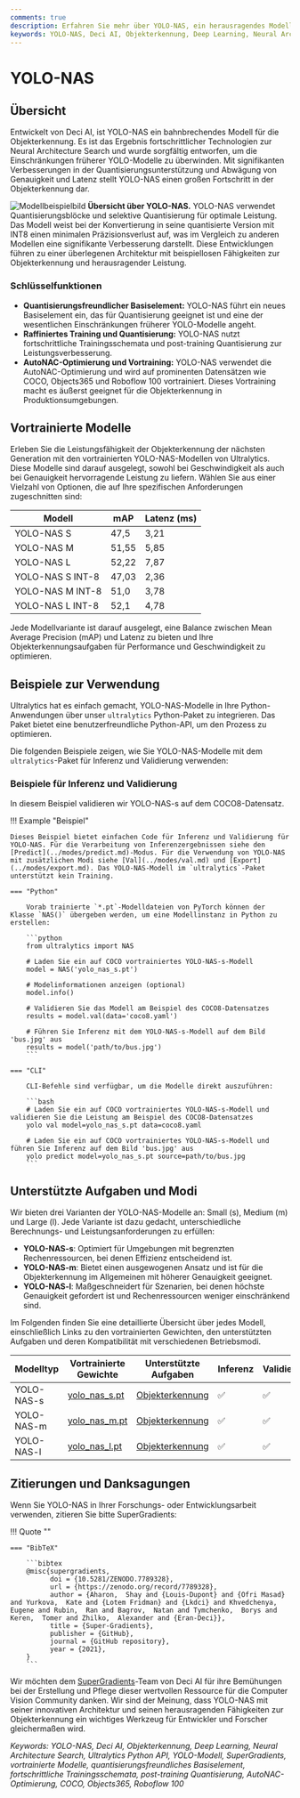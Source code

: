 ```yaml
---
comments: true
description: Erfahren Sie mehr über YOLO-NAS, ein herausragendes Modell für die Objekterkennung. Erfahren Sie mehr über seine Funktionen, vortrainierte Modelle, Nutzung mit der Ultralytics Python API und vieles mehr.
keywords: YOLO-NAS, Deci AI, Objekterkennung, Deep Learning, Neural Architecture Search, Ultralytics Python API, YOLO-Modell, vortrainierte Modelle, Quantisierung, Optimierung, COCO, Objects365, Roboflow 100
---
```


# YOLO-NAS

## Übersicht

Entwickelt von Deci AI, ist YOLO-NAS ein bahnbrechendes Modell für die Objekterkennung. Es ist das Ergebnis fortschrittlicher Technologien zur Neural Architecture Search und wurde sorgfältig entworfen, um die Einschränkungen früherer YOLO-Modelle zu überwinden. Mit signifikanten Verbesserungen in der Quantisierungsunterstützung und Abwägung von Genauigkeit und Latenz stellt YOLO-NAS einen großen Fortschritt in der Objekterkennung dar.

![Modellbeispielbild](https://learnopencv.com/wp-content/uploads/2023/05/yolo-nas_COCO_map_metrics.png)
**Übersicht über YOLO-NAS.** YOLO-NAS verwendet Quantisierungsblöcke und selektive Quantisierung für optimale Leistung. Das Modell weist bei der Konvertierung in seine quantisierte Version mit INT8 einen minimalen Präzisionsverlust auf, was im Vergleich zu anderen Modellen eine signifikante Verbesserung darstellt. Diese Entwicklungen führen zu einer überlegenen Architektur mit beispiellosen Fähigkeiten zur Objekterkennung und herausragender Leistung.

### Schlüsselfunktionen

- **Quantisierungsfreundlicher Basiselement:** YOLO-NAS führt ein neues Basiselement ein, das für Quantisierung geeignet ist und eine der wesentlichen Einschränkungen früherer YOLO-Modelle angeht.
- **Raffiniertes Training und Quantisierung:** YOLO-NAS nutzt fortschrittliche Trainingsschemata und post-training Quantisierung zur Leistungsverbesserung.
- **AutoNAC-Optimierung und Vortraining:** YOLO-NAS verwendet die AutoNAC-Optimierung und wird auf prominenten Datensätzen wie COCO, Objects365 und Roboflow 100 vortrainiert. Dieses Vortraining macht es äußerst geeignet für die Objekterkennung in Produktionsumgebungen.

## Vortrainierte Modelle

Erleben Sie die Leistungsfähigkeit der Objekterkennung der nächsten Generation mit den vortrainierten YOLO-NAS-Modellen von Ultralytics. Diese Modelle sind darauf ausgelegt, sowohl bei Geschwindigkeit als auch bei Genauigkeit hervorragende Leistung zu liefern. Wählen Sie aus einer Vielzahl von Optionen, die auf Ihre spezifischen Anforderungen zugeschnitten sind:

| Modell           | mAP   | Latenz (ms) |
|------------------|-------|-------------|
| YOLO-NAS S       | 47,5  | 3,21        |
| YOLO-NAS M       | 51,55 | 5,85        |
| YOLO-NAS L       | 52,22 | 7,87        |
| YOLO-NAS S INT-8 | 47,03 | 2,36        |
| YOLO-NAS M INT-8 | 51,0  | 3,78        |
| YOLO-NAS L INT-8 | 52,1  | 4,78        |

Jede Modellvariante ist darauf ausgelegt, eine Balance zwischen Mean Average Precision (mAP) und Latenz zu bieten und Ihre Objekterkennungsaufgaben für Performance und Geschwindigkeit zu optimieren.

## Beispiele zur Verwendung

Ultralytics hat es einfach gemacht, YOLO-NAS-Modelle in Ihre Python-Anwendungen über unser `ultralytics` Python-Paket zu integrieren. Das Paket bietet eine benutzerfreundliche Python-API, um den Prozess zu optimieren.

Die folgenden Beispiele zeigen, wie Sie YOLO-NAS-Modelle mit dem `ultralytics`-Paket für Inferenz und Validierung verwenden:

### Beispiele für Inferenz und Validierung

In diesem Beispiel validieren wir YOLO-NAS-s auf dem COCO8-Datensatz.

!!! Example "Beispiel"

    Dieses Beispiel bietet einfachen Code für Inferenz und Validierung für YOLO-NAS. Für die Verarbeitung von Inferenzergebnissen siehe den [Predict](../modes/predict.md)-Modus. Für die Verwendung von YOLO-NAS mit zusätzlichen Modi siehe [Val](../modes/val.md) und [Export](../modes/export.md). Das YOLO-NAS-Modell im `ultralytics`-Paket unterstützt kein Training.

    === "Python"

        Vorab trainierte `*.pt`-Modelldateien von PyTorch können der Klasse `NAS()` übergeben werden, um eine Modellinstanz in Python zu erstellen:

        ```python
        from ultralytics import NAS

        # Laden Sie ein auf COCO vortrainiertes YOLO-NAS-s-Modell
        model = NAS('yolo_nas_s.pt')

        # Modelinformationen anzeigen (optional)
        model.info()

        # Validieren Sie das Modell am Beispiel des COCO8-Datensatzes
        results = model.val(data='coco8.yaml')

        # Führen Sie Inferenz mit dem YOLO-NAS-s-Modell auf dem Bild 'bus.jpg' aus
        results = model('path/to/bus.jpg')
        ```

    === "CLI"

        CLI-Befehle sind verfügbar, um die Modelle direkt auszuführen:

        ```bash
        # Laden Sie ein auf COCO vortrainiertes YOLO-NAS-s-Modell und validieren Sie die Leistung am Beispiel des COCO8-Datensatzes
        yolo val model=yolo_nas_s.pt data=coco8.yaml

        # Laden Sie ein auf COCO vortrainiertes YOLO-NAS-s-Modell und führen Sie Inferenz auf dem Bild 'bus.jpg' aus
        yolo predict model=yolo_nas_s.pt source=path/to/bus.jpg
        ```

## Unterstützte Aufgaben und Modi

Wir bieten drei Varianten der YOLO-NAS-Modelle an: Small (s), Medium (m) und Large (l). Jede Variante ist dazu gedacht, unterschiedliche Berechnungs- und Leistungsanforderungen zu erfüllen:

- **YOLO-NAS-s**: Optimiert für Umgebungen mit begrenzten Rechenressourcen, bei denen Effizienz entscheidend ist.
- **YOLO-NAS-m**: Bietet einen ausgewogenen Ansatz und ist für die Objekterkennung im Allgemeinen mit höherer Genauigkeit geeignet.
- **YOLO-NAS-l**: Maßgeschneidert für Szenarien, bei denen höchste Genauigkeit gefordert ist und Rechenressourcen weniger einschränkend sind.

Im Folgenden finden Sie eine detaillierte Übersicht über jedes Modell, einschließlich Links zu den vortrainierten Gewichten, den unterstützten Aufgaben und deren Kompatibilität mit verschiedenen Betriebsmodi.

| Modelltyp  | Vortrainierte Gewichte                                                                        | Unterstützte Aufgaben                 | Inferenz | Validierung | Training | Export |
|------------|-----------------------------------------------------------------------------------------------|---------------------------------------|----------|-------------|----------|--------|
| YOLO-NAS-s | [yolo_nas_s.pt](https://github.com/ultralytics/assets/releases/download/v8.1.0/yolo_nas_s.pt) | [Objekterkennung](../tasks/detect.md) | ✅        | ✅           | ❌        | ✅      |
| YOLO-NAS-m | [yolo_nas_m.pt](https://github.com/ultralytics/assets/releases/download/v8.1.0/yolo_nas_m.pt) | [Objekterkennung](../tasks/detect.md) | ✅        | ✅           | ❌        | ✅      |
| YOLO-NAS-l | [yolo_nas_l.pt](https://github.com/ultralytics/assets/releases/download/v8.1.0/yolo_nas_l.pt) | [Objekterkennung](../tasks/detect.md) | ✅        | ✅           | ❌        | ✅      |

## Zitierungen und Danksagungen

Wenn Sie YOLO-NAS in Ihrer Forschungs- oder Entwicklungsarbeit verwenden, zitieren Sie bitte SuperGradients:

!!! Quote ""

    === "BibTeX"

        ```bibtex
        @misc{supergradients,
              doi = {10.5281/ZENODO.7789328},
              url = {https://zenodo.org/record/7789328},
              author = {Aharon,  Shay and {Louis-Dupont} and {Ofri Masad} and Yurkova,  Kate and {Lotem Fridman} and {Lkdci} and Khvedchenya,  Eugene and Rubin,  Ran and Bagrov,  Natan and Tymchenko,  Borys and Keren,  Tomer and Zhilko,  Alexander and {Eran-Deci}},
              title = {Super-Gradients},
              publisher = {GitHub},
              journal = {GitHub repository},
              year = {2021},
        }
        ```

Wir möchten dem [SuperGradients](https://github.com/Deci-AI/super-gradients/)-Team von Deci AI für ihre Bemühungen bei der Erstellung und Pflege dieser wertvollen Ressource für die Computer Vision Community danken. Wir sind der Meinung, dass YOLO-NAS mit seiner innovativen Architektur und seinen herausragenden Fähigkeiten zur Objekterkennung ein wichtiges Werkzeug für Entwickler und Forscher gleichermaßen wird.

*Keywords: YOLO-NAS, Deci AI, Objekterkennung, Deep Learning, Neural Architecture Search, Ultralytics Python API, YOLO-Modell, SuperGradients, vortrainierte Modelle, quantisierungsfreundliches Basiselement, fortschrittliche Trainingsschemata, post-training Quantisierung, AutoNAC-Optimierung, COCO, Objects365, Roboflow 100*
